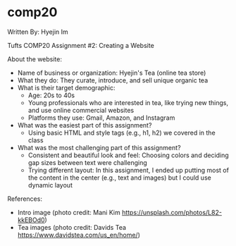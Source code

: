 # comp20
Written By: Hyejin Im

Tufts COMP20 Assignment #2: Creating a Website

About the website:
- Name of business or organization: Hyejin's Tea (online tea store)
- What they do: They curate, introduce, and sell unique organic tea
- What is their target demographic: 
  - Age: 20s to 40s
  - Young professionals who are interested in tea, like trying new things, and use online commercial websites
  - Platforms they use: Gmail, Amazon, and Instagram
- What was the easiest part of this assignment? 
  - Using basic HTML and style tags (e.g., h1, h2) we covered in the class
- What was the most challenging part of this assignment? 
  - Consistent and beautiful look and feel: Choosing colors and deciding gap sizes between text were challenging
  - Trying different layout: In this assignment, I ended up putting most of the content in the center (e.g., text and images) but I could use dynamic layout
  
References:
- Intro image (photo credit: Mani Kim https://unsplash.com/photos/L82-kkEBOd0)
- Tea images (photo credit: Davids Tea https://www.davidstea.com/us_en/home/)
